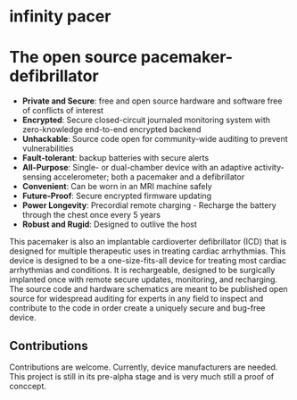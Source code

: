 # infinity pacer

The open source pacemaker-defibrillator
==================================================

- **Private and Secure**: free and open source hardware and software free of conflicts of interest
- **Encrypted**: Secure closed-circuit journaled monitoring system with zero-knowledge end-to-end encrypted backend
- **Unhackable**: Source code open for community-wide auditing to prevent vulnerabilities
- **Fault-tolerant**: backup batteries with secure alerts
- **All-Purpose**: Single- or dual-chamber device with an adaptive activity-sensing accelerometer; both a pacemaker and a defibrillator
- **Convenient**: Can be worn in an MRI machine safely
- **Future-Proof**: Secure encrypted firmware updating
- **Power Longevity**: Precordial remote charging - Recharge the battery through the chest once every 5 years
- **Robust and Rugid**: Designed to outlive the host

This pacemaker is also an implantable cardioverter defibrillator (ICD) that is designed for multiple therapeutic uses in treating cardiac arrhythmias. This device is designed to be a one-size-fits-all device for treating most cardiac arrhythmias and conditions. It is rechargeable, designed to be surgically implanted once with remote secure updates, monitoring, and recharging. The source code and hardware schematics are meant to be published open source for widespread auditing for experts in any field to inspect and contribute to the code in order create a uniquely secure and bug-free device.

## Contributions
Contributions are welcome. Currently, device manufacturers are needed. This project is still in its pre-alpha stage and is very much still a proof of conccept.
